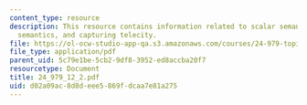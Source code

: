 ```yaml
---
content_type: resource
description: This resource contains information related to scalar semantics, lexical
  semantics, and capturing telecity.
file: https://ol-ocw-studio-app-qa.s3.amazonaws.com/courses/24-979-topics-in-semantics-fall-2002/d02a09ac8d8deee5869fdcaa7e81a275_24_979_12_2.pdf
file_type: application/pdf
parent_uid: 5c79e1be-5cb2-9df8-3952-ed8accba20f7
resourcetype: Document
title: 24_979_12_2.pdf
uid: d02a09ac-8d8d-eee5-869f-dcaa7e81a275
---
```

